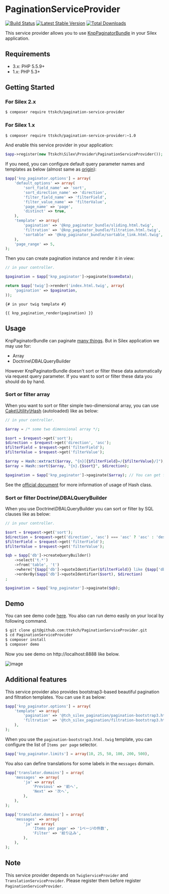 # PaginationServiceProvider

[![Build Status](https://travis-ci.org/ttskch/PaginationServiceProvider.svg?branch=master)](https://travis-ci.org/ttskch/PaginationServiceProvider)
[![Latest Stable Version](https://poser.pugx.org/ttskch/pagination-service-provider/version.svg)](https://packagist.org/packages/ttskch/pagination-service-provider)
[![Total Downloads](https://poser.pugx.org/ttskch/pagination-service-provider/downloads.svg)](https://packagist.org/packages/ttskch/pagination-service-provider)

This service provider allows you to use [KnpPaginatorBundle](https://github.com/KnpLabs/KnpPaginatorBundle) in your Silex application.

## Requirements

* 3.x: PHP 5.5.9+
* 1.x: PHP 5.3+

## Getting Started

### For Silex 2.x

```sh
$ composer require ttskch/pagination-service-provider
```

### For Silex 1.x

```sh
$ composer require ttskch/pagination-service-provider:~1.0
```

And enable this service provider in your application:

```php
$app->register(new Ttskch\Silex\Provider\PaginationServiceProvider());
```

If you need, you can configure default query parameter names and templates as below (almost same as [origin](https://github.com/KnpLabs/KnpPaginatorBundle#configuration-example)):

```php
$app['knp_paginator.options'] = array(
    'default_options' => array(
        'sort_field_name' => 'sort',
        'sort_direction_name' => 'direction',
        'filter_field_name' => 'filterField',
        'filter_value_name' => 'filterValue',
        'page_name' => 'page',
        'distinct' => true,
    ),
    'template' => array(
        'pagination' => '@knp_paginator_bundle/sliding.html.twig',
        'filtration' => '@knp_paginator_bundle/filtration.html.twig',
        'sortable' => '@knp_paginator_bundle/sortable_link.html.twig',
    ),
    'page_range' => 5,
);
```

Then you can create pagination instance and render it in view:

```php
// in your controller.

$pagination = $app['knp_paginator']->paginate($someData);

return $app['twig']->render('index.html.twig', array(
    'pagination' => $pagination,
));
```

```twig
{# in your twig template #}

{{ knp_pagination_render(pagination) }}
```

## Usage

KnpPaginatorBundle can paginate [many things](https://github.com/KnpLabs/KnpPaginatorBundle#controller).
But in Silex application we may use for:

 * Array
 * Doctrine\DBALQueryBuilder

However KnpPaginatorBundle doesn't sort or filter these data automatically via request query parameter.
If you want to sort or filter these data you should do by hand.

### Sort or filter array

When you want to sort or filter simple two-dimensional array, you can use [Cake\Utility\Hash](https://github.com/cakephp/utility/blob/master/Hash.php) (autoloaded) like as below:

```php
// in your controller.

$array = /* some two dimensional array */;

$sort = $request->get('sort');
$direction = $request->get('direction', 'asc');
$filterField = $request->get('filterField');
$filterValue = $request->get('filterValue');

$array = Hash::extract($array, "{n}[{$filterField}=/{$filterValue}/]");
$array = Hash::sort($array, "{n}.{$sort}", $direction);

$pagination = $app['knp_paginator']->paginate($array); // You can get filtered and sorted pagination object.
```

See the [official document](http://book.cakephp.org/2.0/en/core-utility-libraries/hash.html) for more information of usage of Hash class.

### Sort or filter Doctrine\DBALQueryBuilder

When you use Doctrine\DBALQueryBuilder you can sort or filter by SQL clauses like as below:

```php
// in your controller.

$sort = $request->get('sort');
$direction = $request->get('direction', 'asc') === 'asc' ? 'asc' : 'desc';
$filterField = $request->get('filterField');
$filterValue = $request->get('filterValue');

$qb = $app['db']->createQueryBuilder()
    ->select('t.*')
    ->from('table', 't')
    ->where("{$app['db']->quoteIdentifier($filterField)} like {$app['db']->quote('%' . $filterValue . '%')}")
    ->orderBy($app['db']->quoteIdentifier($sort), $direction)
;

$pagination = $app['knp_paginator']->paginate($qb);
```

## Demo

You can see demo code [here](demo/index.php). You also can run demo easily on your local by following command.

```sh
$ git clone git@github.com:ttskch/PaginationServiceProvider.git
$ cd PaginationServiceProvider
$ composer install
$ composer demo
```

Now you see demo on http://localhost:8888 like below.

![image](https://cloud.githubusercontent.com/assets/4360663/25220829/fa640a40-25ed-11e7-847b-98434a786610.png)

## Additional features

This service provider also provides bootstrap3-based beautiful pagination and filtration templates. You can use it as below:

```php
$app['knp_paginator.options'] = array(
    'template' => array(
        'pagination' => '@tch_silex_pagination/pagination-bootstrap3.html.twig',
        'filtration' => '@tch_silex_pagination/filtration-bootstrap3.html.twig',
    ),
);
```

When you use the `pagination-bootstrap3.html.twig` template, you can configure the list of `Items per page` selector.

```php
$app['knp_paginator.limits'] = array(10, 25, 50, 100, 200, 500),
```

You also can define translations for some labels in the `messages` domain.

```php
$app['translator.domains'] = array(
    'messages' => array(
        'ja' => array(
            'Previous' => '前へ',
            'Next' => '次へ',
        ),
    ),
);
```

```php
$app['translator.domains'] = array(
    'messages' => array(
        'ja' => array(
            'Items per page' => '1ページの件数',
            'Filter' => '絞り込み',
        ),
    ),
);
```

## Note

This service provider depends on `TwigServiceProvider` and `TranslationServiceProvider`. Please register them before register `PaginationServiceProvider`.
